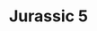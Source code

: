---
title: "Jurassic 5"
summary: "Jurassic 5 is an American alternative hip hop group formed by rappers Charles Stewart , Dante Givens , Courtenay Henderson , Marc Stuart ; and disc jockeys Mark Potsic and Lucas Macfadden . The six piece crew that was formed, came out of the Los Angeles venue Good Life.
The group broke up in 2007,
shortly after releasing their fourth LP Feedback, citing \"musical differences,\" but returned to the stage in 2013 and released a new track in 2014. The members have continued to release music individually."
slug: "jurassic-5"
image: "jurassic-5.jpg"
apple_music_artist_url: "https://music.apple.com/gb/artist/jurassic-5/107156"
wikipedia_url: "https://en.wikipedia.org/wiki/Jurassic_5"
---